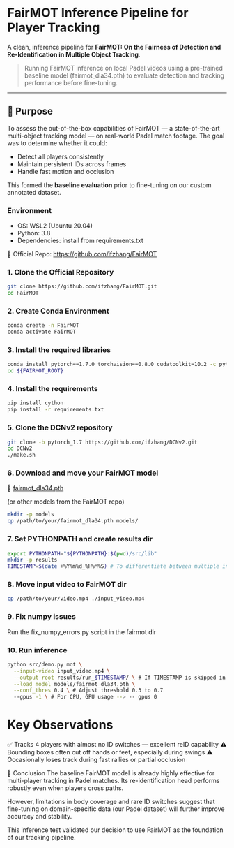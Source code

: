 # FairMOT Inference Pipeline for Player Tracking

A clean, inference pipeline for **FairMOT: On the Fairness of Detection and Re-Identification in Multiple Object Tracking**.



> Running FairMOT inference on local Padel videos using a pre-trained baseline model (fairmot_dla34.pth) to evaluate detection and tracking performance before fine-tuning.

---

## 🧰 Purpose

To assess the out-of-the-box capabilities of FairMOT — a state-of-the-art multi-object tracking model — on real-world Padel match footage. The goal was to determine whether it could:
- Detect all players consistently
- Maintain persistent IDs across frames
- Handle fast motion and occlusion

This formed the **baseline evaluation** prior to fine-tuning on our custom annotated dataset.

### Environment
- OS: WSL2 (Ubuntu 20.04)
- Python: 3.8
- Dependencies: install from requirements.txt

🔗 Official Repo: https://github.com/ifzhang/FairMOT

### 1. Clone the Official Repository

```bash
git clone https://github.com/ifzhang/FairMOT.git
cd FairMOT
```

### 2. Create Conda Environment

```bash
conda create -n FairMOT
conda activate FairMOT
```

### 3. Install the required libraries

```bash
conda install pytorch==1.7.0 torchvision==0.8.0 cudatoolkit=10.2 -c pytorch
cd ${FAIRMOT_ROOT}
```

### 4. Install the requirements

```bash
pip install cython
pip install -r requirements.txt
```

### 5. Clone the DCNv2 repository

```bash
git clone -b pytorch_1.7 https://github.com/ifzhang/DCNv2.git
cd DCNv2
./make.sh
```

### 6. Download and move your FairMOT model

🔗 [fairmot_dla34.pth](https://drive.google.com/file/d/1iqRQjsG9BawIl8SlFomMg5iwkb6nqSpi/view?spm=a2ty_o01.29997173.0.0.192f5171d364Xo&usp=sharing)

(or other models from the FairMOT repo)

```bash
mkdir -p models
cp /path/to/your/fairmot_dla34.pth models/
```

### 7. Set PYTHONPATH and create results dir

```bash
export PYTHONPATH="${PYTHONPATH}:$(pwd)/src/lib"
mkdir -p results
TIMESTAMP=$(date +%Y%m%d_%H%M%S) # To differentiate between multiple inference runs, skip if unwanted 
```

### 8. Move input video to FairMOT dir

```bash
cp /path/to/your/video.mp4 ./input_video.mp4
```

### 9. Fix numpy issues

Run the fix_numpy_errors.py script in the fairmot dir

### 10. Run inference

```bash
python src/demo.py mot \
  --input-video input_video.mp4 \
  --output-root results/run_$TIMESTAMP/ \ # If TIMESTAMP is skipped in 7. replace by --output-root results/ \
  --load_model models/fairmot_dla34.pth \
  --conf_thres 0.4 \ # Adjust threshold 0.3 to 0.7
  --gpus -1 \ # For CPU, GPU usage --> -- gpus 0 
```

# Key Observations

✅ Tracks 4 players with almost no ID switches — excellent reID capability
⚠️ Bounding boxes often cut off hands or feet, especially during swings
⚠️ Occasionally loses track during fast rallies or partial occlusion


📝 Conclusion
The baseline FairMOT model is already highly effective for multi-player tracking in Padel matches. Its re-identification head performs robustly even when players cross paths.

However, limitations in body coverage and rare ID switches suggest that fine-tuning on domain-specific data (our Padel dataset) will further improve accuracy and stability.

This inference test validated our decision to use FairMOT as the foundation of our tracking pipeline.
